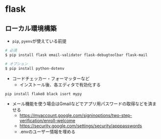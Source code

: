 # flask

## ローカル環境構築
- `pip`, `pyenv`が使えている前提

```sh
# 必須
$ pip install flask email-validator flask-debugtoolbar flask-mail

# オプション
$ pip install python-dotenv
```

- コードチェッカー・フォーマッターなど
  - インストール後、各エディタで有効化する
```sh
pip install flake8 black isort mypy
```

- メール機能を使う場合はGmailなどでアプリ用パスワードの取得などを済ませる
  - https://myaccount.google.com/signinoptions/two-step-verification/enroll-welcome
  - https://security.google.com/settings/security/apppasswords
  - .envのユーザー情報を埋める
